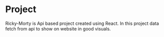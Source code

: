 # Project
Ricky-Morty is Api based project created using React. In this project data fetch from api to show on website in good visuals.


